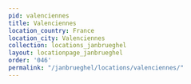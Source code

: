 ```yaml
---
pid: valenciennes
title: Valenciennes
location_country: France
location_city: Valenciennes
collection: locations_janbrueghel
layout: locationpage_janbrueghel
order: '046'
permalink: "/janbrueghel/locations/valenciennes/"
---
```

